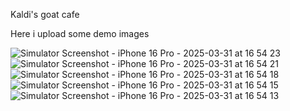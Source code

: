 Kaldi's goat cafe 

Here i upload some demo images 

![Simulator Screenshot - iPhone 16 Pro - 2025-03-31 at 16 54 23](https://github.com/user-attachments/assets/d48edad2-56ff-4562-8535-f5cc17d0147e)
![Simulator Screenshot - iPhone 16 Pro - 2025-03-31 at 16 54 21](https://github.com/user-attachments/assets/019b2196-52b8-4946-bfff-91f600409f94)
![Simulator Screenshot - iPhone 16 Pro - 2025-03-31 at 16 54 18](https://github.com/user-attachments/assets/4039cd33-4e44-4de3-842a-12b73356aea8)
![Simulator Screenshot - iPhone 16 Pro - 2025-03-31 at 16 54 15](https://github.com/user-attachments/assets/cf676304-2d46-41a8-90d0-bc2f6698ed15)
![Simulator Screenshot - iPhone 16 Pro - 2025-03-31 at 16 54 13](https://github.com/user-attachments/assets/e7c2de40-c363-419c-8b33-2dcb9d76be3e)
